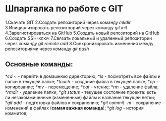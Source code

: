 # Шпаргалка по работе с GIT

1.Скачать GIT
2.Создать репозиторий через команду _mkdir_
3.Инициализировать репозитоорий через команду _git init_
4.Зарегистироваться на GitHub
5.Создать новый репозиторий на GitHub
6.Создать SSH-ключ
7.Связать локальный и удаленный репозитории через команду _git remote add_
8.Синхронизировать изменения между репозиториями через команду _git push_

## Основные команды:

*_cd ~_ - перейти в домашнюю директорию;
*_ls_ - посмотреть все файлы и папки в текущей папке;
*_touch_ - создание файла в текущей папке;
*_cp_ - копирование;
*_mv_ - перемещение;
*_cat_ - чтение;
*_rm_ - удаление файла;
*_rmdir_ - удаление папки;
*_git status_ - текущее состояние проекта: есть ли незакоммиченные (изменённые) файлы и название текущей ветки;
*_git add_ - подготовка файлов к сохранению;
*_git commit -m_ - сохранение изменений в файлах (**самая важная команда**);
*_git log_ - история коммитов;